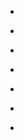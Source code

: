 
- [](/2014/02/433937254168666112/)

- [](/2013/01/288791599348064258/)

- [](/2012/12/278647241709858816/)

- [](/2012/08/233436847399895040/)

- [](/2012/06/217639890454724608/)

- [](/2012/03/4f6b1394e4b01b218eee0a20/)

- [](/2011/11/138939610783948801/)
